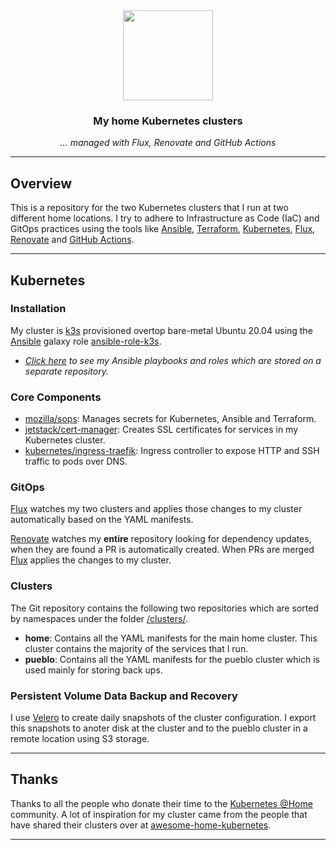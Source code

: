 <div align="center">

<img src="https://camo.githubusercontent.com/5b298bf6b0596795602bd771c5bddbb963e83e0f/68747470733a2f2f692e696d6775722e636f6d2f7031527a586a512e706e67" align="center" width="144px" height="144px"/>

### My home Kubernetes clusters
_... managed with Flux, Renovate and GitHub Actions_

</div>

---

## Overview

This is a repository for the two Kubernetes clusters that I run at two different home locations. I try to adhere to Infrastructure as Code (IaC) and GitOps practices using the tools like [Ansible](https://www.ansible.com/), [Terraform](https://www.terraform.io/), [Kubernetes](https://kubernetes.io/), [Flux](https://github.com/fluxcd/flux2), [Renovate](https://github.com/renovatebot/renovate) and [GitHub Actions](https://github.com/features/actions).

---

## Kubernetes

### Installation

My cluster is [k3s](https://k3s.io/) provisioned overtop bare-metal Ubuntu 20.04 using the [Ansible](https://www.ansible.com/) galaxy role [ansible-role-k3s](https://github.com/PyratLabs/ansible-role-k3s).

- _[Click here](https://github.com/alonso-m/home-cluster-provision) to see my Ansible playbooks and roles which are stored on a separate repository._

### Core Components

- [mozilla/sops](https://toolkit.fluxcd.io/guides/mozilla-sops/): Manages secrets for Kubernetes, Ansible and Terraform.
- [jetstack/cert-manager](https://cert-manager.io/docs/): Creates SSL certificates for services in my Kubernetes cluster.
- [kubernetes/ingress-traefik](https://github.com/traefik/traefik): Ingress controller to expose HTTP and SSH traffic to pods over DNS.

### GitOps

[Flux](https://github.com/fluxcd/flux2) watches my two clusters and applies those changes to my cluster automatically based on the YAML manifests.

[Renovate](https://github.com/renovatebot/renovate) watches my **entire** repository looking for dependency updates, when they are found a PR is automatically created. When PRs are merged [Flux](https://github.com/fluxcd/flux2) applies the changes to my cluster.

### Clusters

The Git repository contains the following two repositories which are sorted by namespaces under the folder [/clusters/](.clusters).

- **home**: Contains all the YAML manifests for the main home cluster. This cluster contains the majority of the services that I run.
- **pueblo**: Contains all the YAML manifests for the pueblo cluster which is used mainly for storing back ups.

### Persistent Volume Data Backup and Recovery

I use [Velero](https://github.com/vmware-tanzu/velero) to create daily snapshots of the cluster configuration. I export this snapshots to anoter disk at the cluster and to the pueblo cluster in a remote location using S3 storage.

---

## Thanks

Thanks to all the people who donate their time to the [Kubernetes @Home](https://github.com/k8s-at-home/) community. A lot of inspiration for my cluster came from the people that have shared their clusters over at [awesome-home-kubernetes](https://github.com/k8s-at-home/awesome-home-kubernetes).

---
